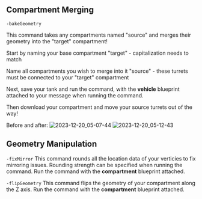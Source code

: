 ## Compartment Merging

```-bakeGeometry```

This command takes any compartments named "source" and merges their geometry into the "target" compartment!

Start by naming your base compartment "target" - capitalization needs to match

Name all compartments you wish to merge into it "source" - these turrets must be connected to your "target" compartment

Next, save your tank and run the command, with the **vehicle** blueprint attached to your message when running the command.

Then download your compartment and move your source turrets out of the way!

Before and after:
![2023-12-20_05-07-44](https://github.com/SprocketTools/SprocketBot/assets/137387488/ed71c4da-9b5f-4e59-a05a-c40aa07dd9f9)
![2023-12-20_05-12-43](https://github.com/SprocketTools/SprocketBot/assets/137387488/08e6ea94-005b-4068-aed7-1e5028d3997d)

## Geometry Manipulation

```-fixMirror```
This command rounds all the location data of your verticies to fix mirroring issues.  Rounding strength can be specified when running the command.
Run the command with the **compartment** blueprint attached.

```-flipGeometry```
This command flips the geometry of your compartment along the Z axis.
Run the command with the **compartment** blueprint attached.
